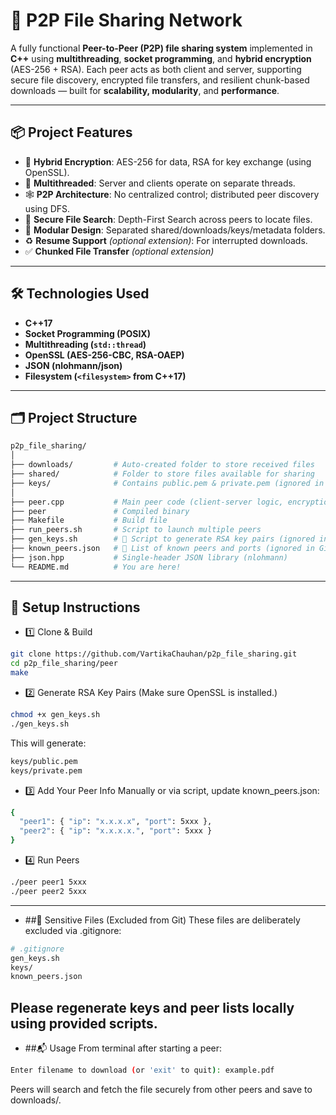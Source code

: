 # 🔗 P2P File Sharing Network 

A fully functional **Peer-to-Peer (P2P) file sharing system** implemented in **C++** using **multithreading**, **socket programming**, and **hybrid encryption** (AES-256 + RSA). Each peer acts as both client and server, supporting secure file discovery, encrypted file transfers, and resilient chunk-based downloads — built for **scalability, modularity**, and **performance**.

---

## 📦 Project Features

- 🔐 **Hybrid Encryption**: AES-256 for data, RSA for key exchange (using OpenSSL).
- 🧵 **Multithreaded**: Server and clients operate on separate threads.
- 🕸️ **P2P Architecture**: No centralized control; distributed peer discovery using DFS.
- 🔎 **Secure File Search**: Depth-First Search across peers to locate files.
- 🧠 **Modular Design**: Separated shared/downloads/keys/metadata folders.
- ♻️ **Resume Support** *(optional extension)*: For interrupted downloads.
- ✅ **Chunked File Transfer** *(optional extension)*

---

## 🛠️ Technologies Used

- **C++17**
- **Socket Programming (POSIX)**
- **Multithreading (`std::thread`)**
- **OpenSSL (AES-256-CBC, RSA-OAEP)**
- **JSON (nlohmann/json)**
- **Filesystem (`<filesystem>` from C++17)**

---

## 🗂️ Project Structure

```bash
p2p_file_sharing/
│
├── downloads/         # Auto-created folder to store received files 
├── shared/            # Folder to store files available for sharing
├── keys/              # Contains public.pem & private.pem (ignored in Git)
│
├── peer.cpp           # Main peer code (client-server logic, encryption, file transfer)
├── peer               # Compiled binary 
├── Makefile           # Build file
├── run_peers.sh       # Script to launch multiple peers
├── gen_keys.sh        # 🔐 Script to generate RSA key pairs (ignored in Git)
├── known_peers.json   # 🔗 List of known peers and ports (ignored in Git)
├── json.hpp           # Single-header JSON library (nlohmann)
└── README.md          # You are here!
```
---
## 🔧 Setup Instructions

- 1️⃣ Clone & Build
```bash 
git clone https://github.com/VartikaChauhan/p2p_file_sharing.git
cd p2p_file_sharing/peer
make
```

- 2️⃣ Generate RSA Key Pairs
(Make sure OpenSSL is installed.)
```bash 
chmod +x gen_keys.sh
./gen_keys.sh
```
This will generate:
```bash
keys/public.pem
keys/private.pem
```

- 3️⃣ Add Your Peer Info
Manually or via script, update known_peers.json:
```bash 
{
  "peer1": { "ip": "x.x.x.x", "port": 5xxx },
  "peer2": { "ip": "x.x.x.x.", "port": 5xxx }
}
```

- 4️⃣ Run Peers
```bash
./peer peer1 5xxx
./peer peer2 5xxx
```
---

- ##🚫 Sensitive Files (Excluded from Git)
These files are deliberately excluded via .gitignore:
```bash 
# .gitignore
gen_keys.sh
keys/
known_peers.json
```
Please regenerate keys and peer lists locally using provided scripts.
---

- ##📬 Usage
From terminal after starting a peer:
```bash 
Enter filename to download (or 'exit' to quit): example.pdf
```
Peers will search and fetch the file securely from other peers and save to downloads/.
